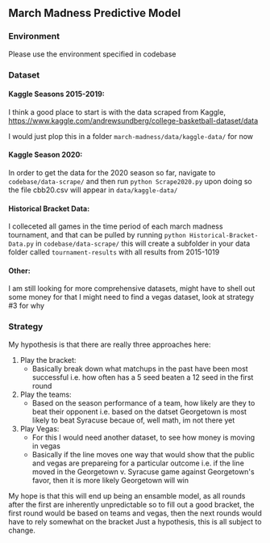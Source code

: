 ## March Madness Predictive Model

### Environment

Please use the environment specified in codebase

### Dataset

#### Kaggle Seasons 2015-2019:
I think a good place to start is with the data scraped from Kaggle, 
https://www.kaggle.com/andrewsundberg/college-basketball-dataset/data

I would just plop this in a folder `march-madness/data/kaggle-data/` for now

#### Kaggle Season 2020:
In order to get the data for the 2020 season so far, navigate to `codebase/data-scrape/` 
and then run `python Scrape2020.py` upon doing so the file cbb20.csv will appear in `data/kaggle-data/`

#### Historical Bracket Data:
I colleceted all games in the time period of each march madness tournament, and that can be pulled by running `python Historical-Bracket-Data.py` in `codebase/data-scrape/` this will create a subfolder in your data folder called `tournament-results` with all results from 2015-1019

#### Other:
I am still looking for more comprehensive datasets, might have to shell out some money for that
I might need to find a vegas dataset, look at strategy #3 for why

### Strategy

My hypothesis is that there are really three approaches here:

1) Play the bracket:
    - Basically break down what matchups in the past have been most successful 
    i.e. how often has a 5 seed beaten a 12 seed in the first round
2) Play the teams:
    - Based on the season performance of a team, how likely are they to beat their opponent
    i.e. based on the datset Georgetown is most likely to beat Syracuse becaue of, well math, im not there yet
3) Play Vegas:
    - For this I would need another dataset, to see how money is moving in vegas
    - Basically if the line moves one way that would show that the public and vegas are prepareing for a particular outcome
    i.e. if the line moved in the Georgetown v. Syracuse game against Georgetown's favor, then it is more likely Georgetown will win

My hope is that this will end up being an ensamble model, as all rounds after the first are inherently unpredictable
so to fill out a good bracket, the first round would be based on teams and vegas, then the next rounds would have to rely somewhat on the bracket
Just a hypothesis, this is all subject to change.
